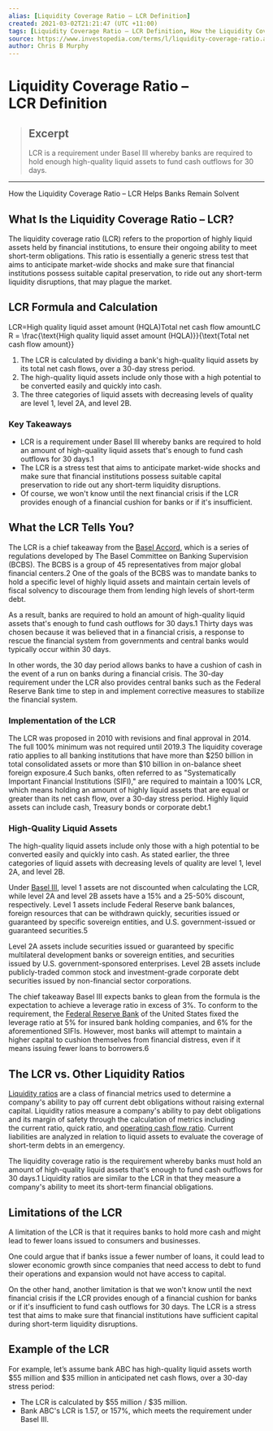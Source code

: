 ```yaml
---
alias: [Liquidity Coverage Ratio – LCR Definition]
created: 2021-03-02T21:21:47 (UTC +11:00)
tags: [Liquidity Coverage Ratio – LCR Definition, How the Liquidity Coverage Ratio – LCR Helps Banks Remain Solvent]
source: https://www.investopedia.com/terms/l/liquidity-coverage-ratio.asp
author: Chris B Murphy
---
```


# Liquidity Coverage Ratio – LCR Definition

> ## Excerpt
> LCR is a requirement under Basel III whereby banks are required to hold enough high-quality liquid assets to fund cash outflows for 30 days.

---

How the Liquidity Coverage Ratio – LCR Helps Banks Remain Solvent
## What Is the Liquidity Coverage Ratio – LCR?

The liquidity coverage ratio (LCR) refers to the proportion of highly liquid assets held by financial institutions, to ensure their ongoing ability to meet short-term obligations. This ratio is essentially a generic stress test that aims to anticipate market-wide shocks and make sure that financial institutions possess suitable capital preservation, to ride out any short-term liquidity disruptions, that may plague the market.

## LCR Formula and Calculation

LCR\=High quality liquid asset amount (HQLA)Total net cash flow amountLCR = \\frac{\\text{High quality liquid asset amount (HQLA)}}{\\text{Total net cash flow amount}}

1.  The LCR is calculated by dividing a bank's high-quality liquid assets by its total net cash flows, over a 30-day stress period.
2.  The high-quality liquid assets include only those with a high potential to be converted easily and quickly into cash.
3.  The three categories of liquid assets with decreasing levels of quality are level 1, level 2A, and level 2B.

### Key Takeaways

-   LCR is a requirement under Basel III whereby banks are required to hold an amount of high-quality liquid assets that's enough to fund cash outflows for 30 days.1
-   The LCR is a stress test that aims to anticipate market-wide shocks and make sure that financial institutions possess suitable capital preservation to ride out any short-term liquidity disruptions.
-   Of course, we won't know until the next financial crisis if the LCR provides enough of a financial cushion for banks or if it's insufficient.

## What the LCR Tells You?

The LCR is a chief takeaway from the [Basel Accord](https://www.investopedia.com/terms/b/basel_accord.asp), which is a series of regulations developed by The Basel Committee on Banking Supervision (BCBS). The BCBS is a group of 45 representatives from major global financial centers.2 One of the goals of the BCBS was to mandate banks to hold a specific level of highly liquid assets and maintain certain levels of fiscal solvency to discourage them from lending high levels of short-term debt.

As a result, banks are required to hold an amount of high-quality liquid assets that's enough to fund cash outflows for 30 days.1 Thirty days was chosen because it was believed that in a financial crisis, a response to rescue the financial system from governments and central banks would typically occur within 30 days.

In other words, the 30 day period allows banks to have a cushion of cash in the event of a run on banks during a financial crisis. The 30-day requirement under the LCR also provides central banks such as the Federal Reserve Bank time to step in and implement corrective measures to stabilize the financial system.

### Implementation of the LCR

The LCR was proposed in 2010 with revisions and final approval in 2014. The full 100% minimum was not required until 2019.3 The liquidity coverage ratio applies to all banking institutions that have more than $250 billion in total consolidated assets or more than $10 billion in on-balance sheet foreign exposure.4 Such banks, often referred to as "Systematically Important Financial Institutions (SIFI)," are required to maintain a 100% LCR, which means holding an amount of highly liquid assets that are equal or greater than its net cash flow, over a 30-day stress period. Highly liquid assets can include cash, Treasury bonds or corporate debt.1

### High-Quality Liquid Assets

The high-quality liquid assets include only those with a high potential to be converted easily and quickly into cash. As stated earlier, the three categories of liquid assets with decreasing levels of quality are level 1, level 2A, and level 2B.

Under [Basel III](https://www.investopedia.com/terms/b/basell-iii.asp), level 1 assets are not discounted when calculating the LCR, while level 2A and level 2B assets have a 15% and a 25-50% discount, respectively. Level 1 assets include Federal Reserve bank balances, foreign resources that can be withdrawn quickly, securities issued or guaranteed by specific sovereign entities, and U.S. government-issued or guaranteed securities.5

Level 2A assets include securities issued or guaranteed by specific multilateral development banks or sovereign entities, and securities issued by U.S. government-sponsored enterprises. Level 2B assets include publicly-traded common stock and investment-grade corporate debt securities issued by non-financial sector corporations.

The chief takeaway Basel III expects banks to glean from the formula is the expectation to achieve a leverage ratio in excess of 3%. To conform to the requirement, the [Federal Reserve Bank](https://www.investopedia.com/terms/f/federalreservebank.asp) of the United States fixed the leverage ratio at 5% for insured bank holding companies, and 6% for the aforementioned SIFIs. However, most banks will attempt to maintain a higher capital to cushion themselves from financial distress, even if it means issuing fewer loans to borrowers.6

## The LCR vs. Other Liquidity Ratios

[Liquidity ratios](https://www.investopedia.com/terms/l/liquidityratios.asp) are a class of financial metrics used to determine a company's ability to pay off current debt obligations without raising external capital. Liquidity ratios measure a company's ability to pay debt obligations and its margin of safety through the calculation of metrics including the current ratio, quick ratio, and [operating cash flow ratio](https://www.investopedia.com/terms/o/ocfratio.asp). Current liabilities are analyzed in relation to liquid assets to evaluate the coverage of short-term debts in an emergency.

The liquidity coverage ratio is the requirement whereby banks must hold an amount of high-quality liquid assets that's enough to fund cash outflows for 30 days.1 Liquidity ratios are similar to the LCR in that they measure a company's ability to meet its short-term financial obligations.

## Limitations of the LCR

A limitation of the LCR is that it requires banks to hold more cash and might lead to fewer loans issued to consumers and businesses. 

One could argue that if banks issue a fewer number of loans, it could lead to slower economic growth since companies that need access to debt to fund their operations and expansion would not have access to capital.

On the other hand, another limitation is that we won't know until the next financial crisis if the LCR provides enough of a financial cushion for banks or if it's insufficient to fund cash outflows for 30 days. The LCR is a stress test that aims to make sure that financial institutions have sufficient capital during short-term liquidity disruptions.

## Example of the LCR

For example, let’s assume bank ABC has high-quality liquid assets worth $55 million and $35 million in anticipated net cash flows, over a 30-day stress period:

-   The LCR is calculated by $55 million / $35 million.
-   Bank ABC's LCR is 1.57, or 157%, which meets the requirement under Basel III.
